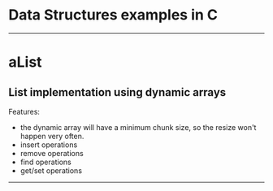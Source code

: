 # Data Structures examples in **C**
---
# aList
## List implementation using dynamic arrays

Features:
  * the dynamic array will have a minimum chunk size, so the resize won't happen very often.
  * insert operations
  * remove operations
  * find operations
  * get/set operations

---

